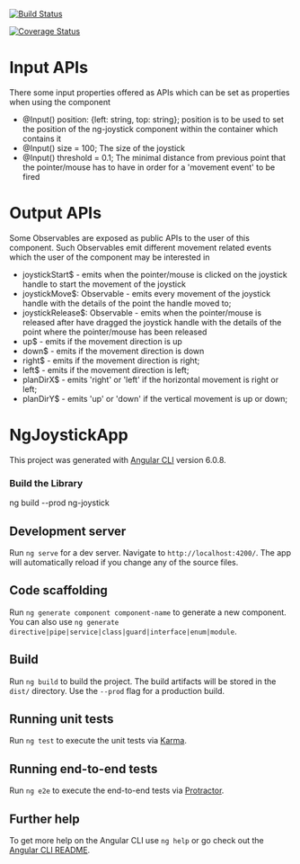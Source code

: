 [![Build Status](https://travis-ci.org/EnricoPicci/ng-joystick.svg?branch=master)](https://travis-ci.org/EnricoPicci/ng-joystick)


[![Coverage Status](https://coveralls.io/repos/github/EnricoPicci/ng-joystick/badge.svg?branch=master)](https://coveralls.io/github/EnricoPicci/ng-joystick?branch=master)


# Input APIs
There some input properties offered as APIs which can be set as properties when using the component
* @Input() position: {left: string, top: string};
position is to be used to set the position of the ng-joystick component within the container which contains it
* @Input() size = 100;
The size of the joystick
* @Input() threshold = 0.1;
The minimal distance from previous point that the pointer/mouse has to have in order for a 'movement event' to be fired


# Output APIs
Some Observables are exposed as public APIs to the user of this component.
Such Observables emit different movement related events which the user of the component may be interested in
* joystickStart$ - emits when the pointer/mouse is clicked on the joystick handle to start the movement of the joystick
* joystickMove$: Observable<JoystickEvent> - emits every movement of the joystick handle with the details of the point the handle moved to;
* joystickRelease$: Observable<JoystickEvent> - emits when the pointer/mouse is released after have dragged the joystick handle with the details of the point where the pointer/mouse has been released
* up$ - emits if the movement direction is up
* down$ - emits if the movement direction is down
* right$ - emits if the movement direction is right;
* left$ - emits if the movement direction is left;
* planDirX$ - emits 'right' or 'left' if the horizontal movement is right or left;
* planDirY$ - emits 'up' or 'down' if the vertical movement is up or down;

# NgJoystickApp

This project was generated with [Angular CLI](https://github.com/angular/angular-cli) version 6.0.8.


### Build the Library
ng build --prod ng-joystick

## Development server

Run `ng serve` for a dev server. Navigate to `http://localhost:4200/`. The app will automatically reload if you change any of the source files.

## Code scaffolding

Run `ng generate component component-name` to generate a new component. You can also use `ng generate directive|pipe|service|class|guard|interface|enum|module`.

## Build

Run `ng build` to build the project. The build artifacts will be stored in the `dist/` directory. Use the `--prod` flag for a production build.

## Running unit tests

Run `ng test` to execute the unit tests via [Karma](https://karma-runner.github.io).

## Running end-to-end tests

Run `ng e2e` to execute the end-to-end tests via [Protractor](http://www.protractortest.org/).

## Further help

To get more help on the Angular CLI use `ng help` or go check out the [Angular CLI README](https://github.com/angular/angular-cli/blob/master/README.md).



